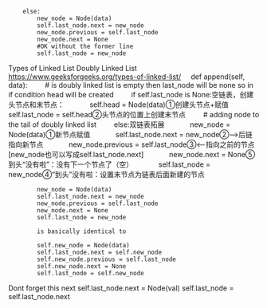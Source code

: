 		else:
			new_node = Node(data)
			self.last_node.next = new_node
			new_node.previous = self.last_node
			new_node.next = None
            #OK without the former line
			self.last_node = new_node



Types of Linked List
Doubly Linked List
https://www.geeksforgeeks.org/types-of-linked-list/
    def append(self, data):
        # is doubly linked list is empty then last_node will be none so in if condition head will be created
        if self.last_node is None:空链表，创建头节点和末节点：
            self.head = Node(data)①创建头节点+赋值
            self.last_node = self.head②头节点的位置上创建末节点
        # adding node to the tail of doubly linked list
        else:双链表拓展
            new_node = Node(data)①新节点赋值
            self.last_node.next = new_node②——>后链指向新节点
            new_node.previous = self.last_node③<——指向之前的节点[new_node也可以写成self.last_node.next]
            new_node.next = None⑤到头“没有啦”：没有下一个节点了（空）
            self.last_node = new_node④“到头”没有啦：设置末节点为链表后面新建的节点


			new_node = Node(data)
			self.last_node.next = new_node
			new_node.previous = self.last_node
			new_node.next = None
			self.last_node = new_node

			is basically identical to

			self.new_node = Node(data)
			self.last_node.next = self.new_node
			self.new_node.previous = self.last_node
			self.new_node.next = None
			self.last_node = self.new_node

Dont forget this next
	self.last_node.next = Node(val)
	self.last_node = self.last_node.next